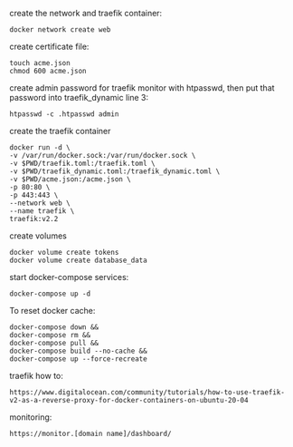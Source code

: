 create the network and traefik container:

    docker network create web

create certificate file:

    touch acme.json
    chmod 600 acme.json

create admin password for traefik monitor with htpasswd, then put that password into traefik_dynamic line 3:

    htpasswd -c .htpasswd admin

create the traefik container

    docker run -d \
    -v /var/run/docker.sock:/var/run/docker.sock \
    -v $PWD/traefik.toml:/traefik.toml \
    -v $PWD/traefik_dynamic.toml:/traefik_dynamic.toml \
    -v $PWD/acme.json:/acme.json \
    -p 80:80 \
    -p 443:443 \
    --network web \
    --name traefik \
    traefik:v2.2

create volumes

    docker volume create tokens
    docker volume create database_data

start docker-compose services:

    docker-compose up -d

To reset docker cache:

    docker-compose down &&
    docker-compose rm &&
    docker-compose pull &&
    docker-compose build --no-cache &&
    docker-compose up --force-recreate

traefik how to:

    https://www.digitalocean.com/community/tutorials/how-to-use-traefik-v2-as-a-reverse-proxy-for-docker-containers-on-ubuntu-20-04

monitoring:

    https://monitor.[domain name]/dashboard/
